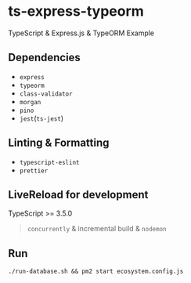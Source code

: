 # ts-express-typeorm

TypeScript & Express.js & TypeORM Example

## Dependencies

- `express`
- `typeorm`
- `class-validator`
- `morgan`
- `pino`
- `jest`(`ts-jest`)

## Linting & Formatting

- `typescript-eslint`
- `prettier`

## LiveReload for development

TypeScript >= 3.5.0

> `concurrently` & incremental build & `nodemon`

## Run

`./run-database.sh && pm2 start ecosystem.config.js`
